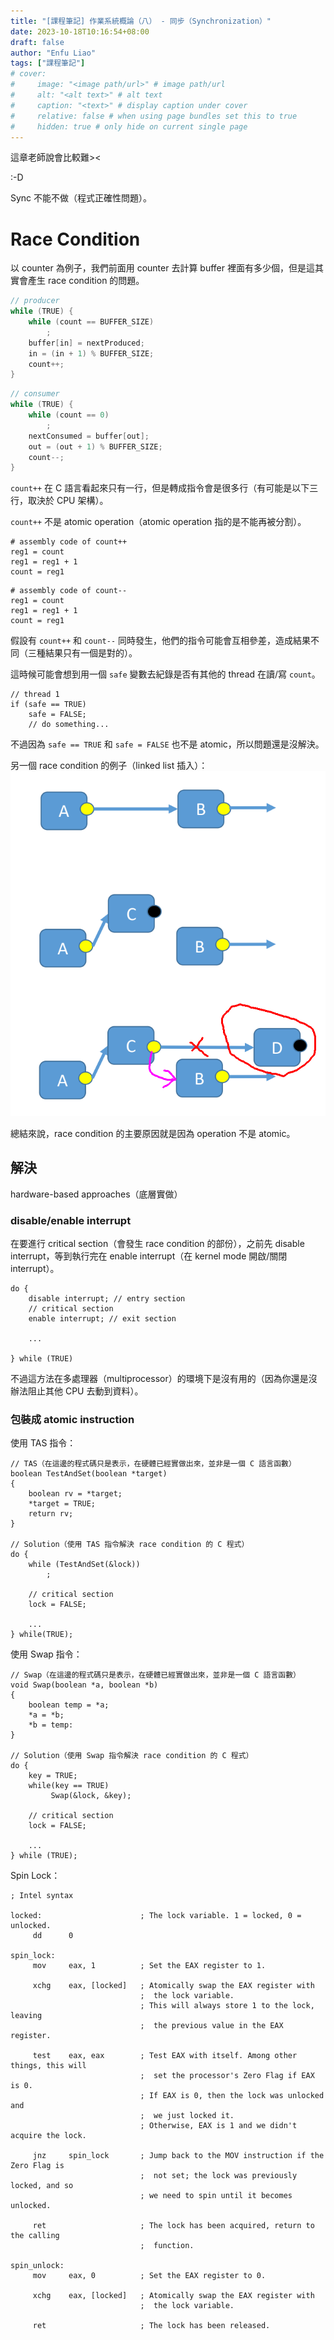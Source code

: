 ```yaml
---
title: "[課程筆記] 作業系統概論（八） - 同步（Synchronization）"
date: 2023-10-18T10:16:54+08:00
draft: false
author: "Enfu Liao"
tags: ["課程筆記"]
# cover:
#     image: "<image path/url>" # image path/url
#     alt: "<alt text>" # alt text
#     caption: "<text>" # display caption under cover
#     relative: false # when using page bundles set this to true
#     hidden: true # only hide on current single page
---
```


這章老師說會比較難><

:-D

Sync 不能不做（程式正確性問題）。

# Race Condition

以 counter 為例子，我們前面用 counter 去計算 buffer 裡面有多少個，但是這其實會產生 race condition 的問題。

```c
// producer
while (TRUE) {
    while (count == BUFFER_SIZE)
        ;
    buffer[in] = nextProduced;
    in = (in + 1) % BUFFER_SIZE;
    count++;
}
```

```c
// consumer
while (TRUE) {
    while (count == 0)
        ;
    nextConsumed = buffer[out];
    out = (out + 1) % BUFFER_SIZE;
    count--;
}
```

`count++` 在 C 語言看起來只有一行，但是轉成指令會是很多行（有可能是以下三行，取決於 CPU 架構）。

`count++` 不是 atomic operation（atomic operation 指的是不能再被分割）。

```
# assembly code of count++
reg1 = count
reg1 = reg1 + 1
count = reg1
```

```
# assembly code of count--
reg1 = count
reg1 = reg1 + 1
count = reg1
```

假設有 `count++` 和 `count--` 同時發生，他們的指令可能會互相參差，造成結果不同（三種結果只有一個是對的）。

這時候可能會想到用一個 `safe` 變數去紀錄是否有其他的 thread 在讀/寫 `count`。

```
// thread 1
if (safe == TRUE)
    safe = FALSE;
    // do something...
```

不過因為 `safe == TRUE` 和 `safe = FALSE` 也不是 atomic，所以問題還是沒解決。


另一個 race condition 的例子（linked list 插入）：
![](Screenshot%20from%202023-10-18%2010-42-05.png)

總結來說，race condition 的主要原因就是因為 operation 不是 atomic。

## 解決

hardware-based approaches（底層實做）

### disable/enable interrupt

在要進行 critical section（會發生 race condition 的部份），之前先 disable interrupt，等到執行完在 enable interrupt（在 kernel mode 開啟/關閉 interrupt）。

```
do {
    disable interrupt; // entry section
    // critical section
    enable interrupt; // exit section
    
    ...

} while (TRUE)
```

不過這方法在多處理器（multiprocessor）的環境下是沒有用的（因為你還是沒辦法阻止其他 CPU 去動到資料）。

### 包裝成 atomic instruction

使用 TAS 指令：

```
// TAS（在這邊的程式碼只是表示，在硬體已經實做出來，並非是一個 C 語言函數）
boolean TestAndSet(boolean *target)
{
    boolean rv = *target;
    *target = TRUE;
    return rv;
}

// Solution（使用 TAS 指令解決 race condition 的 C 程式）
do {
    while (TestAndSet(&lock))
        ;

    // critical section
    lock = FALSE;
    
    ...
} while(TRUE);
```

使用 Swap 指令：

```
// Swap（在這邊的程式碼只是表示，在硬體已經實做出來，並非是一個 C 語言函數）
void Swap(boolean *a, boolean *b)
{
    boolean temp = *a;
    *a = *b;
    *b = temp:
}

// Solution（使用 Swap 指令解決 race condition 的 C 程式）
do {
    key = TRUE;
    while(key == TRUE)
         Swap(&lock, &key);

    // critical section
    lock = FALSE;
    
    ...
} while (TRUE);
```

Spin Lock：

```x86asm
; Intel syntax

locked:                      ; The lock variable. 1 = locked, 0 = unlocked.
     dd      0

spin_lock:
     mov     eax, 1          ; Set the EAX register to 1.

     xchg    eax, [locked]   ; Atomically swap the EAX register with
                             ;  the lock variable.
                             ; This will always store 1 to the lock, leaving
                             ;  the previous value in the EAX register.

     test    eax, eax        ; Test EAX with itself. Among other things, this will
                             ;  set the processor's Zero Flag if EAX is 0.
                             ; If EAX is 0, then the lock was unlocked and
                             ;  we just locked it.
                             ; Otherwise, EAX is 1 and we didn't acquire the lock.

     jnz     spin_lock       ; Jump back to the MOV instruction if the Zero Flag is
                             ;  not set; the lock was previously locked, and so
                             ; we need to spin until it becomes unlocked.

     ret                     ; The lock has been acquired, return to the calling
                             ;  function.

spin_unlock:
     mov     eax, 0          ; Set the EAX register to 0.

     xchg    eax, [locked]   ; Atomically swap the EAX register with
                             ;  the lock variable.

     ret                     ; The lock has been released.
```
